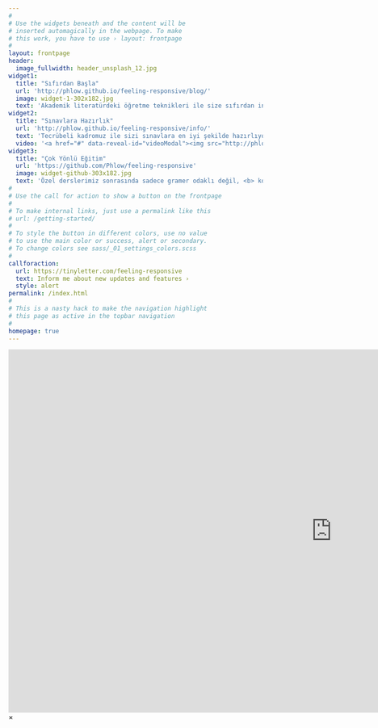 ```yaml
---
#
# Use the widgets beneath and the content will be
# inserted automagically in the webpage. To make
# this work, you have to use › layout: frontpage
#
layout: frontpage
header:
  image_fullwidth: header_unsplash_12.jpg
widget1:
  title: "Sıfırdan Başla"
  url: 'http://phlow.github.io/feeling-responsive/blog/'
  image: widget-1-302x182.jpg
  text: 'Akademik literatürdeki öğretme teknikleri ile size sıfırdan ingilizce öğretiyoruz'
widget2:
  title: "Sınavlara Hazırlık"
  url: 'http://phlow.github.io/feeling-responsive/info/'
  text: 'Tecrübeli kadromuz ile sizi sınavlara en iyi şekilde hazırlıyoruz.<br/>1. TOEFL <br/>2. IELTS <br/>3. YDS <br/>4. YOKDİL<br/>5. LYS-TEOG'
  video: '<a href="#" data-reveal-id="videoModal"><img src="http://phlow.github.io/feeling-responsive/images/start-video-feeling-responsive-302x182.jpg" width="302" height="182" alt=""/></a>'
widget3:
  title: "Çok Yönlü Eğitim"
  url: 'https://github.com/Phlow/feeling-responsive'
  image: widget-github-303x182.jpg
  text: 'Özel derslerimiz sonrasında sadece gramer odaklı değil, <b> konuşma kalıpları, telafuz dersleri, akademik ingilizce yetkinliği, amerikan kültürünü tanıma, idiomatik konuşmayı geliştirecek deyimleri öğrenme </b> gibi konular da işlenir ve ilgili kaynaklar ve egzersizler size verilir. Özel ders için: <a href="http://facebook.com/agahtugrulhan">@agahtugrulhan</a>.'
#
# Use the call for action to show a button on the frontpage
#
# To make internal links, just use a permalink like this
# url: /getting-started/
#
# To style the button in different colors, use no value
# to use the main color or success, alert or secondary.
# To change colors see sass/_01_settings_colors.scss
#
callforaction:
  url: https://tinyletter.com/feeling-responsive
  text: Inform me about new updates and features ›
  style: alert
permalink: /index.html
#
# This is a nasty hack to make the navigation highlight
# this page as active in the topbar navigation
#
homepage: true
---
```


<div id="videoModal" class="reveal-modal large" data-reveal="">
  <div class="flex-video widescreen vimeo" style="display: block;">
    <iframe width="1280" height="720" src="https://www.youtube.com/embed/3b5zCFSmVvU" frameborder="0" allowfullscreen></iframe>
  </div>
  <a class="close-reveal-modal">&#215;</a>
</div>

